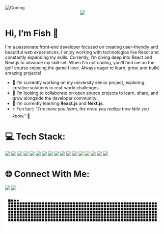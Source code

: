<img alt="Coding" width="100%" height=300 src="https://user-images.githubusercontent.com/74038190/225813708-98b745f2-7d22-48cf-9150-083f1b00d6c9.gif">

<div align="center">   
    <img src="https://readme-typing-svg.demolab.com?font=Fira+Code&pause=1000&width=435&lines=Hi%2C+everyone!+I'm+Swam+Yi+Phyo(Fish).;Welcome+to+my+Github+profile!;Remember%2C+every+bit+of+effort+counts!)](https://git.io/typing-svg"/>
</div>

# Hi, I’m Fish 👋 

I'm a passionate front-end developer focused on creating user-friendly and beautiful web experiences. I enjoy working with technologies like React and constantly expanding my skills. Currently, I’m diving deep into React and Next.js to advance my skill set. When I’m not coding, you’ll find me on the golf course enjoying the game I love. Always eager to learn, grow, and build amazing projects!

- 🔭 I’m currently working on my university senior project, exploring creative solutions to real-world challenges.
- 👯 I’m looking to collaborate on open source projects to learn, share, and grow alongside the developer community..  
- 🌱 I’m currently learning **React.js** and **Next.js**.  
- ⚡ Fun fact: *"The more you learn, the more you realize how little you know."* 😤

# 💻 Tech Stack:

<div align="left">
    <img src="https://img.shields.io/badge/javascript-%23323330.svg?style=for-the-badge&logo=javascript&logoColor=%23F7DF1E" />
    <img src="https://img.shields.io/badge/typescript-%23007ACC.svg?style=for-the-badge&logo=typescript&logoColor=white" />
    <img src="https://img.shields.io/badge/vue.js-%2335495e.svg?style=for-the-badge&logo=vuedotjs&logoColor=%234FC08D" />
    <img src="https://img.shields.io/badge/react-%2320232a.svg?style=for-the-badge&logo=react&logoColor=%2361DAFB" />
    <img src="https://img.shields.io/badge/-React%20Query-FF4154?style=for-the-badge&logo=react%20query&logoColor=white" />
    <img src="https://img.shields.io/badge/tailwindcss-%2338B2AC.svg?style=for-the-badge&logo=tailwind-css&logoColor=white" />
    <img src="https://img.shields.io/badge/SASS-hotpink.svg?style=for-the-badge&logo=SASS&logoColor=white" />
    <img src="https://img.shields.io/badge/bootstrap-%238511FA.svg?style=for-the-badge&logo=bootstrap&logoColor=white" />
    <img src="https://img.shields.io/badge/dart-%230175C2.svg?style=for-the-badge&logo=dart&logoColor=white" />
    <img src="https://img.shields.io/badge/Flutter-%2302569B.svg?style=for-the-badge&logo=Flutter&logoColor=white" />
    <img src="https://img.shields.io/badge/firebase-a08021?style=for-the-badge&logo=firebase&logoColor=ffcd34" />
    <img src="https://img.shields.io/badge/Supabase-3ECF8E?style=for-the-badge&logo=supabase&logoColor=white" />
    <img src="https://img.shields.io/badge/vite-%23646CFF.svg?style=for-the-badge&logo=vite&logoColor=white" />
    <img src="https://img.shields.io/badge/mysql-4479A1.svg?style=for-the-badge&logo=mysql&logoColor=white" />
    <img src="https://img.shields.io/badge/MongoDB-%234ea94b.svg?style=for-the-badge&logo=mongodb&logoColor=white" />
    <img src="https://img.shields.io/badge/vercel-%23000000.svg?style=for-the-badge&logo=vercel&logoColor=white" />
   <img src="https://img.shields.io/badge/postman-%23FF6C37.svg?style=for-the-badge&logo=postman&logoColor=white" />
    
</div>
    
# 🌐 Connect With Me:

<div> 
    <a style="text-decoration: none" href="mailto:swanphyo444@gmail.com" target="_blank">
        <img src="https://img.shields.io/badge/Gmail-333333?style=for-the-badge&logo=gmail&logoColor=red" />
    </a>
    <a style="text-decoration: none" href="https://www.instagram.com/fisheeeshhh/" target="_blank">
        <img src="https://img.shields.io/badge/Instagram-333333?style=for-the-badge&logo=instagram&logoColor=pink" />
    </a>
</div><br>

<div align="center">
    <img src="https://raw.githubusercontent.com/fisheeesh/fisheeesh/output/github-snake-dark.svg"/>
</div>
